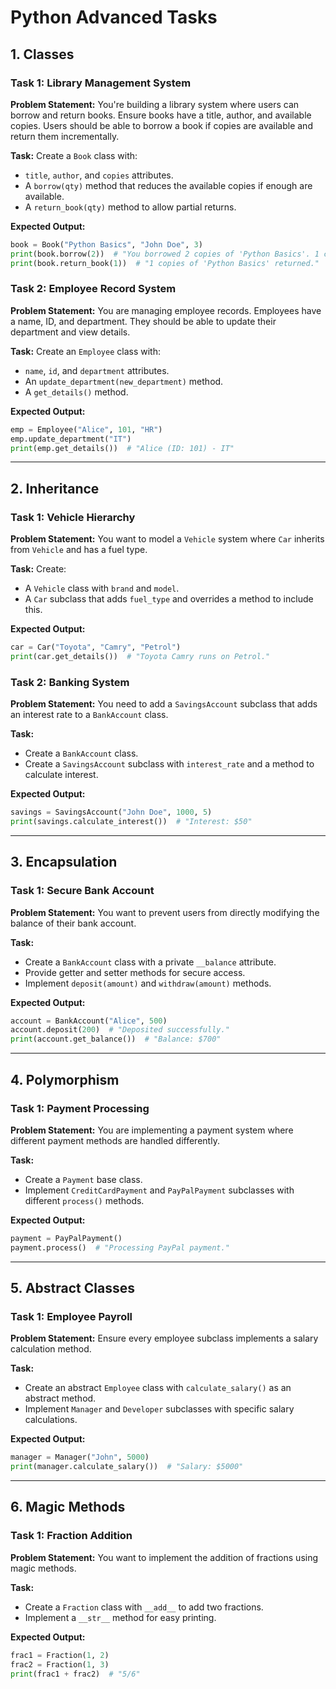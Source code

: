 # Python Advanced Tasks

## 1. Classes
### Task 1: Library Management System
**Problem Statement:**
You're building a library system where users can borrow and return books. Ensure books have a title, author, and available copies. Users should be able to borrow a book if copies are available and return them incrementally.

**Task:**
Create a `Book` class with:
- `title`, `author`, and `copies` attributes.
- A `borrow(qty)` method that reduces the available copies if enough are available.
- A `return_book(qty)` method to allow partial returns.

**Expected Output:**
```python
book = Book("Python Basics", "John Doe", 3)
print(book.borrow(2))  # "You borrowed 2 copies of 'Python Basics'. 1 copies remaining."
print(book.return_book(1))  # "1 copies of 'Python Basics' returned."
```

### Task 2: Employee Record System
**Problem Statement:**
You are managing employee records. Employees have a name, ID, and department. They should be able to update their department and view details.

**Task:**
Create an `Employee` class with:
- `name`, `id`, and `department` attributes.
- An `update_department(new_department)` method.
- A `get_details()` method.

**Expected Output:**
```python
emp = Employee("Alice", 101, "HR")
emp.update_department("IT")
print(emp.get_details())  # "Alice (ID: 101) - IT"
```

---

## 2. Inheritance
### Task 1: Vehicle Hierarchy
**Problem Statement:**
You want to model a `Vehicle` system where `Car` inherits from `Vehicle` and has a fuel type.

**Task:**
Create:
- A `Vehicle` class with `brand` and `model`.
- A `Car` subclass that adds `fuel_type` and overrides a method to include this.

**Expected Output:**
```python
car = Car("Toyota", "Camry", "Petrol")
print(car.get_details())  # "Toyota Camry runs on Petrol."
```

### Task 2: Banking System
**Problem Statement:**
You need to add a `SavingsAccount` subclass that adds an interest rate to a `BankAccount` class.

**Task:**
- Create a `BankAccount` class.
- Create a `SavingsAccount` subclass with `interest_rate` and a method to calculate interest.

**Expected Output:**
```python
savings = SavingsAccount("John Doe", 1000, 5)
print(savings.calculate_interest())  # "Interest: $50"
```

---

## 3. Encapsulation
### Task 1: Secure Bank Account
**Problem Statement:**
You want to prevent users from directly modifying the balance of their bank account.

**Task:**
- Create a `BankAccount` class with a private `__balance` attribute.
- Provide getter and setter methods for secure access.
- Implement `deposit(amount)` and `withdraw(amount)` methods.

**Expected Output:**
```python
account = BankAccount("Alice", 500)
account.deposit(200)  # "Deposited successfully."
print(account.get_balance())  # "Balance: $700"
```

---

## 4. Polymorphism
### Task 1: Payment Processing
**Problem Statement:**
You are implementing a payment system where different payment methods are handled differently.

**Task:**
- Create a `Payment` base class.
- Implement `CreditCardPayment` and `PayPalPayment` subclasses with different `process()` methods.

**Expected Output:**
```python
payment = PayPalPayment()
payment.process()  # "Processing PayPal payment."
```

---

## 5. Abstract Classes
### Task 1: Employee Payroll
**Problem Statement:**
Ensure every employee subclass implements a salary calculation method.

**Task:**
- Create an abstract `Employee` class with `calculate_salary()` as an abstract method.
- Implement `Manager` and `Developer` subclasses with specific salary calculations.

**Expected Output:**
```python
manager = Manager("John", 5000)
print(manager.calculate_salary())  # "Salary: $5000"
```

---

## 6. Magic Methods
### Task 1: Fraction Addition
**Problem Statement:**
You want to implement the addition of fractions using magic methods.

**Task:**
- Create a `Fraction` class with `__add__` to add two fractions.
- Implement a `__str__` method for easy printing.

**Expected Output:**
```python
frac1 = Fraction(1, 2)
frac2 = Fraction(1, 3)
print(frac1 + frac2)  # "5/6"
```
